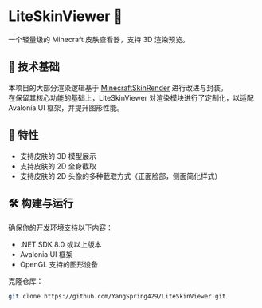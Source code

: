# LiteSkinViewer 🧊
一个轻量级的 Minecraft 皮肤查看器，支持 3D 渲染预览。

## 🧩 技术基础

本项目的大部分渲染逻辑基于 [MinecraftSkinRender](https://github.com/Coloryr/MinecraftSkinRender) 进行改进与封装。  
在保留其核心功能的基础上，LiteSkinViewer 对渲染模块进行了定制化，以适配 Avalonia UI 框架，并提升图形性能。

## 🌟 特性
- 支持皮肤的 3D 模型展示
- 支持皮肤的 2D 全身截取
- 支持皮肤的 2D 头像的多种截取方式（正面脸部，侧面简化样式）

## 🛠️ 构建与运行
确保你的开发环境支持以下内容：
- .NET SDK 8.0 或以上版本
- Avalonia UI 框架
- OpenGL 支持的图形设备

克隆仓库：

```bash
git clone https://github.com/YangSpring429/LiteSkinViewer.git
